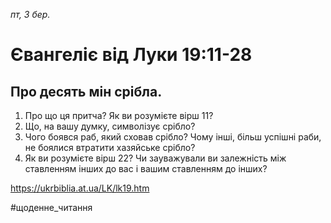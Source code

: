 
_пт, 3 бер._

# Євангеліє від Луки 19:11-28

## Про десять мін срібла.
1. Про що ця притча? Як ви розумієте вірш 11?
2. Що, на вашу думку, символізує срібло?
3. Чого боявся раб, який сховав срібло? Чому інші, більш успішні раби, не боялися втратити хазяйське срібло?
4. Як ви розумієте вірш 22? Чи зауважували ви залежність між ставленням інших до вас і вашим ставленням до інших?

https://ukrbiblia.at.ua/LK/lk19.htm

#щоденне_читання
